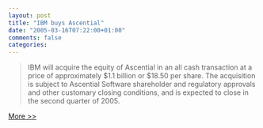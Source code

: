 ```yaml
---
layout: post
title: "IBM buys Ascential"
date: "2005-03-16T07:22:00+01:00"
comments: false
categories: 
---
```


<blockquote>
<p>IBM&#160;will acquire the equity of Ascential in an all cash transaction at a price of approximately $1.1 billion or $18.50 per share. The acquisition is subject to Ascential Software shareholder and regulatory approvals and other customary closing conditions, and is expected to close in the second quarter of 2005.</p>
</blockquote>

<p><a href="http://www.sys-con.com/story/?storyid=48617&#38;DE=1">More >></a></p>


